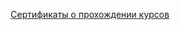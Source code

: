 
<p align="center"> <a href="https://github.com/ArtemPlgn/certificates">Сертификаты о прохождении курсов</a></p>



